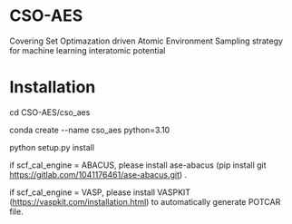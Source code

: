 # CSO-AES
Covering Set Optimazation driven Atomic Environment Sampling strategy for machine learning interatomic potential 

# Installation
cd CSO-AES/cso_aes

conda create --name cso_aes python=3.10

python setup.py install

if scf_cal_engine = ABACUS, please  install ase-abacus (pip install git https://gitlab.com/1041176461/ase-abacus.git) .

if scf_cal_engine = VASP, please install VASPKIT (https://vaspkit.com/installation.html) to automatically generate POTCAR file.
